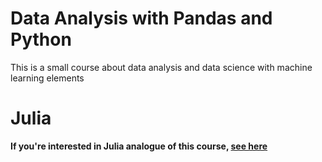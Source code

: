 # Data Analysis with Pandas and Python


This is a small course about data analysis and data science with machine learning elements


# Julia

**If you're interested in Julia analogue of this course, [see here](https://github.com/Okroshiashvili/Data_Analysis_Julia)**
